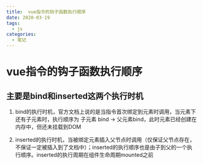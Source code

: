 ```yaml
---
title:  vue指令的钩子函数执行顺序
date: 2020-03-19
tags:
  - js
categories:
  - 笔记
---
```


# vue指令的钩子函数执行顺序

## 主要是bind和inserted这两个执行时机

1. bind的执行时机，官方文档上说的是当指令首次绑定到元素时调用，当元素下还有子元素时，执行顺序为 子元素 bind -> 父元素bind，此时元素已经创建在内存中，但还未挂载到DOM

2. inserted的执行时机，当被绑定元素插入父节点时调用（仅保证父节点存在，不保证一定被插入到了文档中）；inserted的执行顺序也是由子到父的一个执行顺序。inserted的执行周期在组件生命周期mounted之前